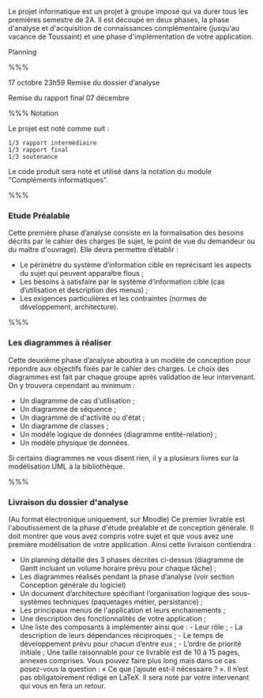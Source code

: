 Le projet informatique est un projet à groupe imposé qui va durer tous les premières semestre de 2A. Il est découpé en deux phases, la phase d'analyse et d'acquisition de connaissances complémentaire (jusqu'au vacance de Toussaint) et une phase d'implémentation de votre application.


Planning

%%%

17 octobre 23h59
Remise du dossier d’analyse

Remise du rapport final
07 décembre
	
%%% 
Notation

Le projet est noté comme suit :

    1/3 rapport intermédiaire
    1/3 rapport final
    1/3 soutenance

Le code produit sera noté et utilisé dans la notation du module "Compléments informatiques".

%%%



### Etude Préalable

Cette première phase d’analyse consiste en la formalisation des besoins décrits par le cahier des charges (le sujet, le point de vue du demandeur ou du maître d'ouvrage). Elle devra permettre d’établir :

- Le périmètre du système d’information cible en reprécisant les aspects du sujet qui peuvent apparaître flous ;
- Les besoins à satisfaire par le système d’information cible (cas d’utilisation et description des menus) ;
- Les exigences particulières et les contraintes (normes de développement, architecture).

%%%

### Les diagrammes à réaliser

Cette deuxième phase d’analyse aboutira à un modèle de conception pour répondre aux objectifs fixés par le cahier des charges. Le choix des diagrammes est fait par chaque groupe après validation de leur intervenant. On y trouvera cependant au minimum :

- Un diagramme de cas d'utilisation ;
- Un diagramme de séquence ;
- Un diagramme de d'activité ou d'état ;
- Un diagramme de classes ;
- Un modèle logique de données (diagramme entité-relation) ;
- Un modèle physique de données.

Si certains diagrammes ne vous disent rien, il y a plusieurs livres sur la modélisation UML à la bibliothèque.

%%%

### Livraison du dossier d'analyse

(Au format électronique uniquement, sur Moodle)
Ce premier livrable est l'aboutissement de la phase d'étude préalable et de conception générale. Il doit montrer que vous avez compris votre sujet et que vous avez une première modélisation de votre application. Ainsi cette livraison contiendra :

- Un planning détaillé des 3 phases décrites ci-dessus (diagramme de Gantt incluant un volume horaire prévu pour chaque tâche) ;
- Les diagrammes réalisés pendant la phase d’analyse (voir section Conception générale du logiciel)
- Un document d’architecture spécifiant l’organisation logique des sous-systèmes techniques (paquetages métier, persistance) ;
- Les principaux menus de l'application et leurs enchainements ;
- Une description des fonctionnalités de votre application ;
- Une liste des composants à implémenter ainsi que : - Leur rôle ; - La description de leurs dépendances réciproques ; - Le temps de développement prévu pour chacun d’entre eux ; - L’ordre de priorité initiale ;
  Une taille raisonnable pour ce livrable est de 10 à 15 pages, annexes comprises. Vous pouvez faire plus long mais dans ce cas posez-vous la question : « Ce que j’ajoute est-il nécessaire ? ». Il n’est pas obligatoirement rédigé en LaTeX. Il sera noté par votre intervenant qui vous en fera un retour.

